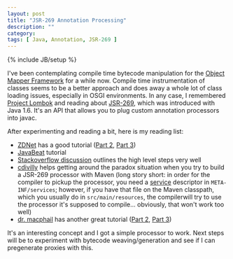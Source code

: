 ```yaml
---
layout: post
title: "JSR-269 Annotation Processing"
description: ""
category: 
tags: [ Java, Annotation, JSR-269 ]
---
```

{% include JB/setup %}

I've been contemplating compile time bytecode manipulation for the [Object Mapper Framework](http://www.objectmapper.org/) for a while now. Compile time instrumentation of classes seems to be a better approach and does away a whole lot of class loading issues, especially in OSGI environments. In any case, I remembered [Project Lombok](http://projectlombok.org/) and reading about [JSR-269](http://jcp.org/en/jsr/detail?id=269), which was introduced with Java 1.6. It's an API that allows you to plug custom annotation processors into javac.

After experimenting and reading a bit, here is my reading list:

* [ZDNet](http://www.zdnet.com/writing-and-processing-custom-annotations-part-1-2039352825/) has a good tutorial ([Part 2](http://www.zdnet.com/writing-and-processing-custom-annotations-part-2-2039357034/), [Part 3](http://www.zdnet.com/writing-and-processing-custom-annotations-part-3-2039362483/))
* [JavaBeat](http://www.javabeat.net/2007/06/java-6-0-features-part-2-pluggable-annotation-processing-api/) tutorial
* [Stackoverflow discussion](http://stackoverflow.com/questions/6967514/maven-example-of-annotation-preprocessing-and-generation-of-classes-in-same-comp) outlines the high level steps very well
* [cdivilly](http://cdivilly.wordpress.com/2010/03/16/maven-and-jsr-269-annotation-processors/) helps getting around the paradox situation when you try to build a JSR-269 processor with Maven (long story short: in order for the compiler to pickup the processor, you need a [service](http://docs.oracle.com/javase/7/docs/api/java/util/ServiceLoader.html) descriptor in ```META-INF/services```; however, if you have that file on the Maven classpath, which you usually do in ```src/main/resources```, the compilerwill try to use the processor it's supposed to compile... obviously, that won't work too well)
* [dr. macphail](http://deors.wordpress.com/2011/09/26/annotation-types/) has another great tutorial ([Part 2](http://deors.wordpress.com/2011/10/08/annotation-processors/), [Part 3](http://deors.wordpress.com/2011/10/31/annotation-generators/))

It's an interesting concept and I got a simple processor to work. Next steps will be to experiment with bytecode weaving/generation and see if I can pregenerate proxies with this.

